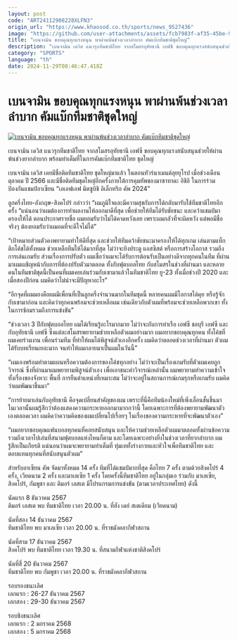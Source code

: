 ```yaml
---
layout: post
code: "ART24112908228XLFN3"
origin_url: "https://www.khaosod.co.th/sports/news_9527436"
image: "https://github.com/user-attachments/assets/fcb7983f-af35-45be-988e-213e59440f08"
title: "เบนจามิน ขอบคุณทุกแรงหนุน พาผ่านพ้นช่วงเวลาลำบาก คัมแบ๊กทีมชาติชุดใหญ่"
description: "เบนจามิน เดวิส แนวรุกทีมชาติไทย จากสโมสรอุทัยธานี เอฟซี ขอบคุณทุกแรงสนับสนุนช่วยให้ผ่านพ้นช่วงยากลำบาก พร้อมทำเต็มที่ในการคัมแบ๊กทีมชาติไทย ชุดใหญ่"
category: "SPORTS"
language: "th"
date: 2024-11-29T08:46:47.418Z
---
```


# เบนจามิน ขอบคุณทุกแรงหนุน พาผ่านพ้นช่วงเวลาลำบาก คัมแบ๊กทีมชาติชุดใหญ่

[![เบนจามิน ขอบคุณทุกแรงหนุน พาผ่านพ้นช่วงเวลาลำบาก คัมแบ๊กทีมชาติชุดใหญ่](https://www.khaosod.co.th/wpapp/uploads/2024/11/Benjamin.jpg "เบนจามิน ขอบคุณทุกแรงหนุน พาผ่านพ้นช่วงเวลาลำบาก คัมแบ๊กทีมชาติชุดใหญ่")](https://www.khaosod.co.th/wpapp/uploads/2024/11/Benjamin.jpg)

เบนจามิน เดวิส แนวรุกทีมชาติไทย จากสโมสรอุทัยธานี เอฟซี ขอบคุณทุกแรงสนับสนุนช่วยให้ผ่านพ้นช่วงยากลำบาก พร้อมทำเต็มที่ในการคัมแบ๊กทีมชาติไทย ชุดใหญ่

เบนจามิน เดวิส เคยมีชื่อติดทีมชาติไทย ชุดใหญ่มาแล้ว ในตอนทัวร์นาเมนต์ลุยยุโรป เมื่อช่วงเดือนตุลาคม ปี 2566 และมีชื่อติดทีมชุดใหญ่อีกครั้งภายใต้การคุมทัพของมาซาทาดะ อิชิอิ ในการร่วมป้องกันแชมป์อาเซียน “เอเอฟเอฟ มิตซูบิชิ อิเล็กทริก คัพ 2024”

ลูกครึ่งไทย-อังกฤษ-สิงคโปร์ กล่าวว่า “ผมภูมิใจและมีความสุขกับการได้กลับมารับใช้ทีมชาติไทยอีกครั้ง “แน่นอนว่าผมต้องการทำผลงานให้ออกมาดีที่สุด เพื่อช่วยให้ทีมได้รับชัยชนะ และคว้าแชมป์มาครองให้ได้ ตอนประกาศรายชื่อ ผมยอมรับว่าไม่ได้คาดหวังเลย เพราะผมกลัวที่จะผิดหวัง แต่พอมีชื่อจริงๆ ต้องยอมรับว่าผมอดที่จะดีใจไม่ได้”

“เป้าหมายส่วนตัวคงพยายามทำให้ดีที่สุด และช่วยให้ทีมคว้าชัยชนะมาครองให้ได้ทุกเกม เล่นตามแท็กติกโค้ชได้ทั้งหมด ช่วยเหลือทีมให้ได้มากที่สุด ไม่ว่าจะยิงประตู แอสซิสต์ หรือการสร้างโอกาส รวมถึงการเล่นเกมรับ ส่วนเรื่องการปรับตัว ผมเชื่อว่าผมจะได้รับการต้อนรับเป็นอย่างดีจากทุกคนในทีม ที่ผ่านมาผมเผชิญหน้ากับการที่ต้องปรับตัวมาตลอด ทั้งกับฟุตบอลไทย กับสโมสรในช่วงที่ผ่านมา และหลายคนในทีมชาติชุดนี้เป็นคนที่ผมเคยเล่นร่วมกับเขามาแล้วในทีมชาติไทย ยู-23 ทั้งเมื่อช่วงปี 2020 และเมื่อสองปีก่อน ผมคิดว่าไม่น่าจะมีปัญหาอะไร”

“อีกจุดที่ผมมองคือผมมีเพื่อนที่เป็นลูกครึ่งจำนวนมากในทีมชุดนี้ หลายคนผมมีโอกาสได้คุย หรือรู้จักกับเขามาก่อน และคิดว่าทุกคนพร้อมจะช่วยเหลือผม เช่นเดียวกับตัวผมที่พร้อมจะช่วยเหลือพวกเขา ทั้งในการซ้อมรวมถึงการแข่งขัน”

“ช่วงเวลา 3 ปีกับฟุตบอลไทย ผมได้เรียนรู้อะไรมากมาย ไม่ว่าจะกับการท่าเรือ เอฟซี ชลบุรี เอฟซี และกับอุทัยธานี เอฟซี ซึ่งแต่ละสโมสรพยายามช่วยเหลือตัวผมอย่างมาก ผมอยากขอบคุณทุกคน ทั้งโค้ชที่ผมเคยร่วมงาน เพื่อนร่วมทีม ที่ทำให้ผมได้พิสูจน์ตัวเองอีกครั้ง ผมคิดว่าตลอดช่วงเวลาที่ผ่านมา ตัวผมได้รับบทเรียนเยอะมาก จนทำให้ผมกลายมาเป็นผมในวันนี้”

“ผมเองพร้อมทำตามแผนหรือความต้องการของโค้ชทุกอย่าง ไม่ว่าจะเป็นเรื่องเกมรับที่ตัวผมเคยถูกวิจารณ์ ซึ่งที่ผ่านมาผมพยายามพิสูจน์ตัวเอง เพื่อเอาชนะคำวิจารณ์เหล่านั้น ผมพยายามทำความเข้าใจ ทั้งเรื่องของจังหวะ พื้นที่ การยืนตำแหน่งที่เหมาะสม ไม่ว่าจะอยู่ในสถานการณ์เกมรุกหรือเกมรับ ผมคิดว่าผมพัฒนาขึ้นมา”

“การย้ายมาเล่นกับอุทัยธานี คือจุดเปลี่ยนสำคัญของผม เพราะที่นี่คือทีมน้องใหม่ที่เพิ่งเลื่อนชั้นขึ้นมา ในเวลานั้นผมรู้สึกว่าต้องแสดงความกระหายออกมามากกว่านี้ โดยเฉพาะการที่ต้องพยายามพัฒนาตัวเองตลอดเวลา ผมคิดว่าความคิดของผมเปลี่ยนไปเรื่อยๆ ในเรื่องของความกระหายที่จะพัฒนาตัวเอง”

“ผมอยากขอบคุณแฟนบอลทุกคนที่คอยสนับสนุน และให้ความช่วยเหลือตัวผมมาตลอดทั้งผ่านข้อความ รวมถึงเวลาไปเล่นที่สนามฟุตบอลแห่งไหนก็ตาม และโดยเฉพาะอย่างยิ่งในช่วงเวลาที่ยากลำบาก ผมรู้สึกเป็นเกียรติ แน่นอนว่าผมจะพยายามทำเต็มที่ ทุ่มเททั้งร่างกายและหัวใจเพื่อทีมชาติไทย และตอบแทนทุกคนที่สนับสนุนตัวผม”

สำหรับอาเซียน คัพ จัดมาทั้งหมด 14 ครั้ง ทีมที่ได้แชมป์มากที่สุด คือไทย 7 ครั้ง ตามด้วยสิงคโปร์ 4 ครั้ง, เวียดนาม 2 ครั้ง และมาเลเซีย 1 ครั้ง โดยครั้งนี้ทีมชาติไทย อยู่ในกลุ่มเอ ร่วมกับ มาเลเซีย, สิงคโปร์, กัมพูชา และ ติมอร์ เลสเต มีโปรแกรมการแข่งขัน (ตามเวลาประเทศไทย) ดังนี้

นัดแรก 8 ธันวาคม 2567  
ติมอร์ เลสเต พบ ทีมชาติไทย เวลา 20.00 น. ที่ฮัง เดย์ สเตเดียม (เวียดนาม)

นัดที่สอง 14 ธันวาคม 2567  
ทีมชาติไทย พบ มาเลเซีย เวลา 20.00 น. ที่ราชมังคลากีฬาสถาน

นัดที่สาม 17 ธันวาคม 2567  
สิงคโปร์ พบ ทีมชาติไทย เวลา 19.30 น. ที่สนามกีฬาแห่งชาติสิงคโปร์

นัดที่สี่ 20 ธันวาคม 2567  
ทีมชาติไทย พบ กัมพูชา เวลา 20.00 น. ที่ราชมังคลากีฬาสถาน

รอบรองชนะเลิศ  
เลกแรก : 26-27 ธันวาคม 2567  
เลกสอง : 29-30 ธันวาคม 2567

รอบชิงชนะเลิศ  
เลกแรก : 2 มกราคม 2568  
เลกสอง : 5 มกราคม 2568